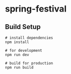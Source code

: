 # spring-festival

> 

## Build Setup

``` 
# install dependencies
npm install

# for development
npm run dev

# build for production
npm run build
```